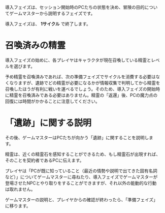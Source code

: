 導入フェイズは、セッション開始時のPCたちの状態を決め、冒険の目的についてゲームマスターから説明するフェイズです。

導入フェイズは、 __1サイクル__ で終了します。

# 召喚済みの精霊

導入フェイズの始めに、各プレイヤはキャラクタが現在召喚している精霊とレベルを選びます。

予め精霊を召喚済みであれば、次の準備フェイズでサイクルを消費する必要はなくなりますが、遺跡でどの精霊が必要になるかが情報収集で判明してから精霊を召喚したほうが有利に戦いを運べるでしょう。そのため、導入フェイズの開始時に精霊を召喚済みである必要はありません。精霊の「返還」後、PCの魔力点の回復には時間がかかることに注意してください。

# 「遺跡」に関する説明

その後、ゲームマスターはPCたちが向かう「遺跡」に関することを説明します。

精霊は、近くの精霊石を感知することができるため、もし精霊石が出現すれば、そのことを契約者であるPCに伝えます。

プレイヤは「PCが既に知っていること（最近の情勢や説明で出てきた固有名詞など）」についてゲームマスターに尋ねたり、導入フェイズでゲームマスターが登場させたNPCとやり取りをすることができますが、それ以外の能動的な行動は取れません。

ゲームマスターの説明と、プレイヤからの確認が終わったら、「準備フェイズ」に移ります。
